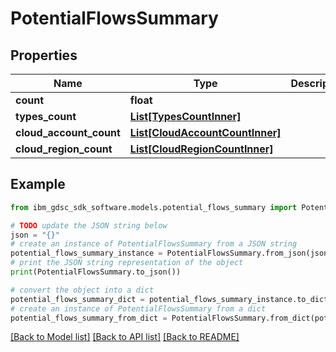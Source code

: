 # PotentialFlowsSummary


## Properties

Name | Type | Description | Notes
------------ | ------------- | ------------- | -------------
**count** | **float** |  | 
**types_count** | [**List[TypesCountInner]**](TypesCountInner.md) |  | 
**cloud_account_count** | [**List[CloudAccountCountInner]**](CloudAccountCountInner.md) |  | 
**cloud_region_count** | [**List[CloudRegionCountInner]**](CloudRegionCountInner.md) |  | 

## Example

```python
from ibm_gdsc_sdk_software.models.potential_flows_summary import PotentialFlowsSummary

# TODO update the JSON string below
json = "{}"
# create an instance of PotentialFlowsSummary from a JSON string
potential_flows_summary_instance = PotentialFlowsSummary.from_json(json)
# print the JSON string representation of the object
print(PotentialFlowsSummary.to_json())

# convert the object into a dict
potential_flows_summary_dict = potential_flows_summary_instance.to_dict()
# create an instance of PotentialFlowsSummary from a dict
potential_flows_summary_from_dict = PotentialFlowsSummary.from_dict(potential_flows_summary_dict)
```
[[Back to Model list]](../README.md#documentation-for-models) [[Back to API list]](../README.md#documentation-for-api-endpoints) [[Back to README]](../README.md)


